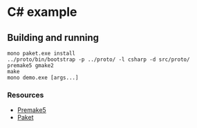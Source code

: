 # C# example

## Building and running

```shell
mono paket.exe install
../proto/bin/bootstrap -p ../proto/ -l csharp -d src/proto/
premake5 gmake2
make
mono demo.exe [args...]
```

### Resources

- [Premake5][2]
- [Paket][1]

[1]: https://fsprojects.github.io/Paket/
[2]: https://premake.github.io/
